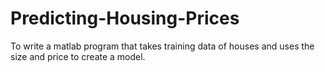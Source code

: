 # Predicting-Housing-Prices
To write a matlab program that takes training data of houses and uses the size and price to create a model. 
